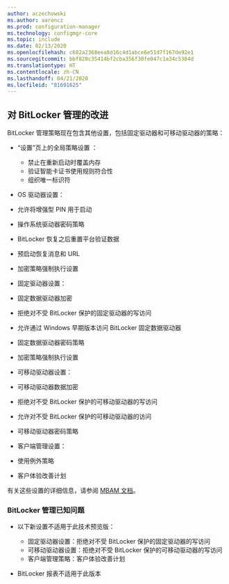 ```yaml
---
author: aczechowski
ms.author: aaroncz
ms.prod: configuration-manager
ms.technology: configmgr-core
ms.topic: include
ms.date: 02/13/2020
ms.openlocfilehash: c682a2368eea8d16c4d1abce6e51d7f167de92e1
ms.sourcegitcommit: bbf820c35414bf2cba356f30fe047c1a34c5384d
ms.translationtype: HT
ms.contentlocale: zh-CN
ms.lasthandoff: 04/21/2020
ms.locfileid: "81691625"
---
```

## <a name="improvements-to-bitlocker-management"></a><a name="bkmk_bitlocker"></a> 对 BitLocker 管理的改进

<!--5925683-->

BitLocker 管理策略现在包含其他设置，包括固定驱动器和可移动驱动器的策略：

- “设置”页上的全局策略设置  ：

  - 禁止在重新启动时覆盖内存
  - 验证智能卡证书使用规则符合性
  - 组织唯一标识符

-  OS 驱动器设置：

  - 允许将增强型 PIN 用于启动
  - 操作系统驱动器密码策略
  - BitLocker 恢复之后重置平台验证数据
  - 预启动恢复消息和 URL
  - 加密策略强制执行设置

-  固定驱动器设置：

  - 固定数据驱动器加密
  - 拒绝对不受 BitLocker 保护的固定驱动器的写访问
  - 允许通过 Windows 早期版本访问 BitLocker 固定数据驱动器
  - 固定数据驱动器密码策略
  - 加密策略强制执行设置

-  可移动驱动器设置：

  - 可移动驱动器数据加密
  - 拒绝对不受 BitLocker 保护的可移动驱动器的写访问
  - 允许对不受 BitLocker 保护的可移动驱动器的访问
  - 可移动驱动器密码策略

-  客户端管理设置：

  - 使用例外策略
  - 客户体验改善计划

有关这些设置的详细信息，请参阅 [MBAM 文档](https://docs.microsoft.com/microsoft-desktop-optimization-pack/mbam-v25/planning-for-mbam-25-group-policy-requirements)。

### <a name="bitlocker-management-known-issues"></a>BitLocker 管理已知问题

- 以下新设置不适用于此技术预览版：

  - 固定驱动器设置：拒绝对不受 BitLocker 保护的固定驱动器的写访问
  - 可移动驱动器设置：拒绝对不受 BitLocker 保护的可移动驱动器的写访问
  - 客户端管理策略：客户体验改善计划

- BitLocker 报表不适用于此版本
